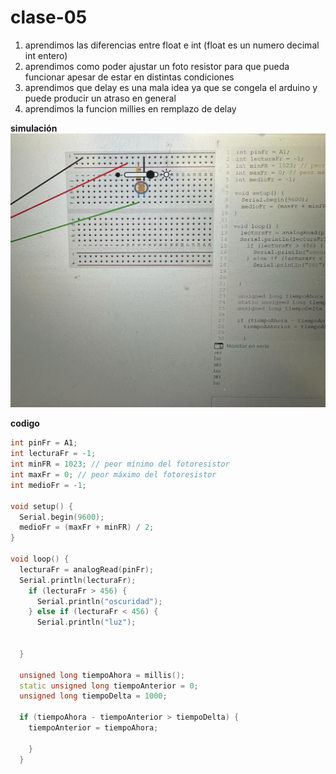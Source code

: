 # clase-05

1. aprendimos las diferencias entre float e int (float es un numero decimal int entero)
1. aprendimos como poder ajustar un foto resistor para que pueda funcionar apesar de estar en distintas condiciones
1. aprendimos que delay es una mala idea ya que se congela el arduino y puede producir un atraso en general
1. aprendimos la funcion millies en remplazo de delay

**simulación**
![](./codigo.fotoresistor.jpeg)

**codigo**
 
```cpp
int pinFr = A1;
int lecturaFr = -1;
int minFR = 1023; // peor mínimo del fotoresistor
int maxFr = 0; // peor máximo del fotoresistor
int medioFr = -1;

void setup() {
  Serial.begin(9600);
  medioFr = (maxFr + minFR) / 2;
}

void loop() {
  lecturaFr = analogRead(pinFr);
  Serial.println(lecturaFr);
    if (lecturaFr > 456) {
      Serial.println("oscuridad");
    } else if (lecturaFr < 456) {
      Serial.println("luz");

 
  }

  unsigned long tiempoAhora = millis();
  static unsigned long tiempoAnterior = 0;
  unsigned long tiempoDelta = 1000;

  if (tiempoAhora - tiempoAnterior > tiempoDelta) {
    tiempoAnterior = tiempoAhora;
  
    }
  }



